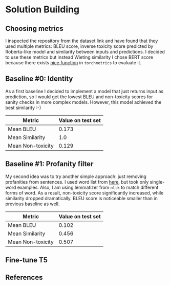 # Solution Building

## Choosing metrics

I inspected the repository from the dataset link and have found that they used multiple metrics:
BLEU score, inverse toxicity score predicted by Roberta-like model and similarity between inputs
and predictions. I decided to use these metrics but instead Wieting similarity I chose BERT score
because there
exists [nice function](https://torchmetrics.readthedocs.io/en/stable/text/bert_score.html#torchmetrics.functional.text.bert.bert_score)
in `torchmetrics` to evaluate it.

## Baseline #0: Identity

As a first baseline I decided to implement a model that just returns input as prediction, so I would
get the lowest BLEU and non-toxicity scores for sanity checks in more complex models. However, this
model achieved the best similarity :-)

| Metric            | Value on test set |
|-------------------|-------------------|
| Mean BLEU         | 0.173             |
| Mean Similarity   | 1.0               |
| Mean Non-toxicity | 0.129             |

## Baseline #1: Profanity filter

My second idea was to try another simple approach: just removing profanities from sentences. I used
word list from [here](https://github.com/surge-ai/profanity/blob/main/profanity_en.csv), but took
only single-word examples. Also, I am using lemmatizer from `nltk` to match different forms of word.
As a result, non-toxicity score significantly increased, while similarity dropped dramatically. BLEU
score is noticeable smaller than in previous baseline as well.

| Metric            | Value on test set |
|-------------------|-------------------|
| Mean BLEU         | 0.102             |
| Mean Similarity   | 0.456             |
| Mean Non-toxicity | 0.507             |

## Fine-tune T5

## References
